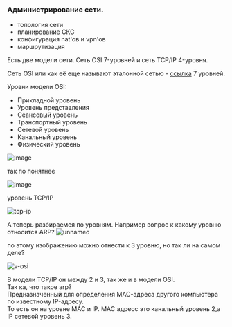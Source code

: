 ### Администрирование сети.
- топология сети
- планирование СКС
- конфигурация nat'ов и vpn'ов
- маршрутизация

Есть две модели сети. Сеть OSI 7-уровней и сеть TCP/IP 4-уровня.

Сеть OSI или как её еще называют эталонной сетью - [ссылка](https://ru.wikipedia.org/wiki/Сетевая_модель_OSI) 7 уровней.

Уровни модели OSI:
- Прикладной уровень
- Уровень представления
- Сеансовый уровень
- Транспортный уровень
- Сетевой уровень
- Канальный уровень
- Физический уровень

![image](https://github.com/tvgVita69/sysadmin/assets/98489171/d19cc52d-21a6-4b87-8984-626c028f29e8)

так по понятнее

![image](https://github.com/tvgVita69/sysadmin/assets/98489171/69f990b5-466f-4f2c-b198-d794345d650b)

уровень TCP/IP

![tcp-ip](https://github.com/tvgVita69/sysadmin/assets/98489171/20fbc07f-aa25-455c-8f68-86a6b881cb8a)

А теперь разбираемся по уровням.
Например вопрос к какому уровню относится ARP?
![unnamed](https://github.com/tvgVita69/sysadmin/assets/98489171/7f748bf0-4786-46db-bd90-0a6a0310f43b)
 
по этому изображению можно отнести к 3 уровню, но так ли на самом деле?
 
![v-osi](https://github.com/tvgVita69/sysadmin/assets/98489171/5e9b7cff-b8a0-4223-b49e-2eea7ad361b2)

В модели TCP/IP он между 2 и 3, так же и в модели OSI.<br>
Так ка, что такое arp? <br>
Предназначенный для определения MAC-адреса другого компьютера по известному IP-адресу.<br>
То есть он на уровне MAC и IP. MAC адресс это канальный уровень 2,а IP сетевой уровень 3.

